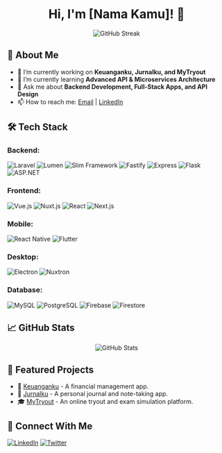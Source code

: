 <h1 align="center">Hi, I'm [Nama Kamu]! 👋</h1>
<p align="center">
  <img src="https://github-readme-streak-stats.herokuapp.com/?user=your-username&theme=radical" alt="GitHub Streak" />
</p>

## 🚀 About Me
- 🔭 I’m currently working on **Keuanganku, Jurnalku, and MyTryout**
- 🌱 I’m currently learning **Advanced API & Microservices Architecture**
- 💬 Ask me about **Backend Development, Full-Stack Apps, and API Design**
- 📫 How to reach me: [Email](mailto:your-email@gmail.com) | [LinkedIn](https://linkedin.com/in/yourprofile)

## 🛠 Tech Stack
### Backend:
![Laravel](https://img.shields.io/badge/Laravel-FF2D20?style=for-the-badge&logo=laravel&logoColor=white)
![Lumen](https://img.shields.io/badge/Lumen-FF5722?style=for-the-badge&logo=laravel&logoColor=white)
![Slim Framework](https://img.shields.io/badge/Slim-74C043?style=for-the-badge&logo=slim&logoColor=white)
![Fastify](https://img.shields.io/badge/Fastify-000000?style=for-the-badge&logo=fastify&logoColor=white)
![Express](https://img.shields.io/badge/Express-000000?style=for-the-badge&logo=express&logoColor=white)
![Flask](https://img.shields.io/badge/Flask-000000?style=for-the-badge&logo=flask&logoColor=white)
![ASP.NET](https://img.shields.io/badge/ASP.NET-5C2D91?style=for-the-badge&logo=dotnet&logoColor=white)

### Frontend:
![Vue.js](https://img.shields.io/badge/Vue.js-4FC08D?style=for-the-badge&logo=vue.js&logoColor=white)
![Nuxt.js](https://img.shields.io/badge/Nuxt.js-00C58E?style=for-the-badge&logo=nuxt.js&logoColor=white)
![React](https://img.shields.io/badge/React-61DAFB?style=for-the-badge&logo=react&logoColor=white)
![Next.js](https://img.shields.io/badge/Next.js-000000?style=for-the-badge&logo=next.js&logoColor=white)

### Mobile:
![React Native](https://img.shields.io/badge/React_Native-61DAFB?style=for-the-badge&logo=react&logoColor=white)
![Flutter](https://img.shields.io/badge/Flutter-02569B?style=for-the-badge&logo=flutter&logoColor=white)

### Desktop:
![Electron](https://img.shields.io/badge/Electron-47848F?style=for-the-badge&logo=electron&logoColor=white)
![Nuxtron](https://img.shields.io/badge/Nuxtron-00C58E?style=for-the-badge&logo=nuxt.js&logoColor=white)

### Database:
![MySQL](https://img.shields.io/badge/MySQL-4479A1?style=for-the-badge&logo=mysql&logoColor=white)
![PostgreSQL](https://img.shields.io/badge/PostgreSQL-336791?style=for-the-badge&logo=postgresql&logoColor=white)
![Firebase](https://img.shields.io/badge/Firebase-FFCA28?style=for-the-badge&logo=firebase&logoColor=black)
![Firestore](https://img.shields.io/badge/Firestore-FFCA28?style=for-the-badge&logo=firebase&logoColor=black)

## 📈 GitHub Stats
<p align="center">
  <img src="https://github-readme-stats.vercel.app/api?username=your-username&show_icons=true&theme=radical" alt="GitHub Stats" />
</p>

## 📌 Featured Projects
- 🚀 [Keuanganku](https://github.com/your-username/keuanganku) - A financial management app.
- 📝 [Jurnalku](https://github.com/your-username/jurnalku) - A personal journal and note-taking app.
- 🎓 [MyTryout](https://github.com/your-username/mytryout) - An online tryout and exam simulation platform.

## 🤝 Connect With Me
[![LinkedIn](https://img.shields.io/badge/LinkedIn-blue?style=for-the-badge&logo=linkedin)](https://linkedin.com/in/yourprofile)
[![Twitter](https://img.shields.io/badge/Twitter-blue?style=for-the-badge&logo=twitter)](https://twitter.com/yourusername)
